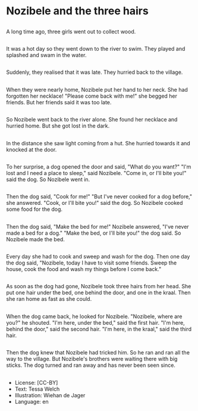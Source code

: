 # Nozibele and the three hairs

##
A long time ago, three girls went
out to collect wood.

##
It was a hot day so they went down
to the river to swim.
They played and splashed and
swam in the water.

##
Suddenly, they realised that it was
late.
They hurried back to the village.

##
When they were nearly home,
Nozibele put her hand to her neck.
She had forgotten her necklace!
"Please come back with me!" she
begged her friends.
But her friends said it was too late.

##
So Nozibele went back to the river
alone.
She found her necklace and hurried
home.
But she got lost in the dark.

##
In the distance she saw light
coming from a hut.
She hurried towards it and knocked
at the door.

##
To her surprise, a dog opened the
door and said, "What do you want?"
"I'm lost and I need a place to
sleep," said Nozibele.
"Come in, or I'll bite you!" said the
dog.
So Nozibele went in.

##
Then the dog said, "Cook for me!"
"But I've never cooked for a dog
before," she answered.
"Cook, or I'll bite you!" said the dog.
So Nozibele cooked some food for
the dog.

##
Then the dog said, "Make the bed
for me!"
Nozibele answered, "I've never
made a bed for a dog."
"Make the bed, or I'll bite you!" the
dog said.
So Nozibele made the bed.

##
Every day she had to cook and
sweep and wash for the dog.
Then one day the dog said,
"Nozibele, today I have to visit
some friends. Sweep the house,
cook the food and wash my things
before I come back."

##
As soon as the dog had gone,
Nozibele took three hairs from her
head.
She put one hair under the bed, one
behind the door, and one in the
kraal.
Then she ran home as fast as she
could.

##
When the dog came back, he looked
for Nozibele.
"Nozibele, where are you?" he
shouted.
"I'm here, under the bed," said the
first hair.
"I'm here, behind the door," said the
second hair.
"I'm here, in the kraal," said the
third hair.

##
Then the dog knew that Nozibele
had tricked him.
So he ran and ran all the way to the
village.
But Nozibele's brothers were
waiting there with big sticks.
The dog turned and ran away and
has never been seen since.

##
* License: [CC-BY]
* Text: Tessa Welch
* Illustration: Wiehan de Jager
* Language: en

